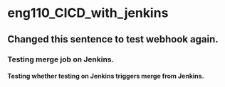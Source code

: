 # eng110_CICD_with_jenkins

## Changed this sentence to test webhook again.

### Testing merge job on Jenkins.

#### Testing whether testing on Jenkins triggers merge from Jenkins.